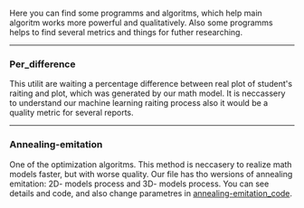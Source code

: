 Here you can find some programms and algoritms, which help main algoritm works more powerful and qualitatively. Also some programms helps to find several metrics and things for futher researching.  
_______________________
### Per_difference
This utilit are waiting a percentage difference between real plot of student's raiting and plot, which was generated by our math model. It is neccassery to understand our machine learning raiting process also it would be a quality metric for several reports.  
__________
### Annealing-emitation
One of the optimization algoritms. This method is neccasery to realize math models faster, but with worse quality. Our file has tho wersions of annealing emitation: 2D- models process and 3D- models process. You can see details and code, and also change parametres in [annealing-emitation_code]. 

[annealing-emitation_code]:https://github.com/Kiri28/Data-analysis_project/blob/master/additions/annealing-emitation.py
